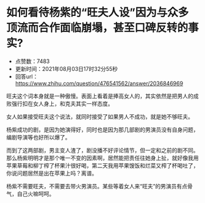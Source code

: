 # 如何看待杨紫的“旺夫人设”因为与众多顶流而合作面临崩塌，甚至口碑反转的事实?
- 点赞数：7483
- 更新时间：2021年08月03日17时32分55秒
- 回答url：https://www.zhihu.com/question/476541562/answer/2036846969
<body>
 <p data-pid="lZ3t81PY">旺夫这个词本身就是一种傲慢。表面上看着是捧高女人的，其实依然是把男人的成败强行扣在女人身上，和克夫其实一样态度。</p>
 <p data-pid="gwTv9PBL">女人如果接受旺夫这个说法，就同时接受了如果男人不成功，就是她不够旺夫。</p>
 <p data-pid="MPNA6X_k">杨紫成功的剧，是因为她演得好，同时也是因为那几部剧的男演员没有自身问题，编剧导演等也好所以爆了。</p>
 <p data-pid="hHkNmRPr">而到了这两部剧，男主变人渣了，剧没播不好评论情节，但一定和之前的剧不同。那么杨紫明明才是那个唯一不变的因素啊，居然能把责任往她身上扯，就好像我用苹果草莓和柳丁榨了杯果汁很好喝，第二天我用苹果馊饭和烂菜又榨了杯喝吐了，你说问题居然是出在苹果上吗？离谱。</p>
 <p data-pid="ujL9b-hv">杨紫不需要旺夫，不需要去带火男演员。某些等着女人来“旺夫”的男演员有点骨气，自己火嘛呵呵。</p>
</body>